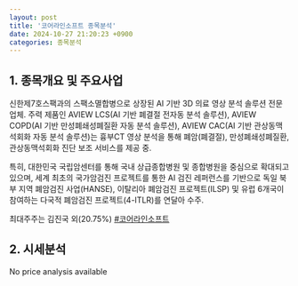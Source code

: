 ```yaml
---
layout: post
title: '코어라인소프트 종목분석'
date: 2024-10-27 21:20:23 +0900
categories: 종목분석
---
```


## 1. 종목개요 및 주요사업

신한제7호스팩과의 스팩소멸합병으로 상장된 AI 기반 3D 의료 영상 분석 솔루션 전문업체. 주력 제품인 AVIEW LCS(AI 기반 폐결절 전자동 분석 솔루션), AVIEW COPD(AI 기반 만성폐쇄성폐질환 자동 분석 솔루션), AVIEW CAC(AI 기반 관상동맥석회화 자동 분석 솔루션)는 흉부CT 영상 분석을 통해 폐암(폐결절), 만성폐쇄성폐질환, 관상동맥석회화 진단 보조 서비스를 제공 중.

특히, 대한민국 국립암센터를 통해 국내 상급종합병원 및 종합병원을 중심으로 확대되고 있으며, 세계 최초의 국가암검진 프로젝트를 통한 AI 검진 레퍼런스를 기반으로 독일 북부 지역 폐암검진 사업(HANSE), 이탈리아 폐암검진 프로젝트(ILSP) 및 유럽 6개국이 참여하는 다국적 폐암검진 프로젝트(4-ITLR)를 연달아 수주.

최대주주는 김진국 외(20.75%)
[#코어라인소프트](#)

## 2. 시세분석

No price analysis available
